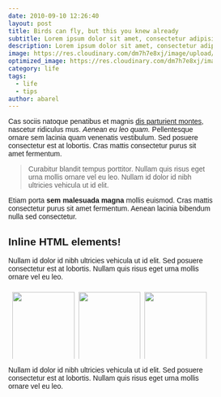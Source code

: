 ```yaml
---
date: 2010-09-10 12:26:40
layout: post
title: Birds can fly, but this you knew already
subtitle: Lorem ipsum dolor sit amet, consectetur adipisicing elit.
description: Lorem ipsum dolor sit amet, consectetur adipisicing elit, sed do eiusmod tempor incididunt ut labore et dolore magna aliqua.
image: https://res.cloudinary.com/dm7h7e8xj/image/upload/v1559825145/theme16_o0seet.jpg
optimized_image: https://res.cloudinary.com/dm7h7e8xj/image/upload/c_scale,w_380/v1559825145/theme16_o0seet.jpg
category: life
tags:
  - life
  - tips
author: abarel
---
```


Cas sociis natoque penatibus et magnis <a href="#">dis parturient montes</a>, nascetur ridiculus mus. *Aenean eu leo quam.* Pellentesque ornare sem lacinia quam venenatis vestibulum. Sed posuere consectetur est at lobortis. Cras mattis consectetur purus sit amet fermentum.

> Curabitur blandit tempus porttitor. Nullam quis risus eget urna mollis ornare vel eu leo. Nullam id dolor id nibh ultricies vehicula ut id elit.

Etiam porta **sem malesuada magna** mollis euismod. Cras mattis consectetur purus sit amet fermentum. Aenean lacinia bibendum nulla sed consectetur.

## Inline HTML elements!


Nullam id dolor id nibh ultricies vehicula ut id elit. Sed posuere consectetur est at lobortis. Nullam quis risus eget urna mollis ornare vel eu leo.

<style>
* {
  box-sizing: border-box;
}

body {
  margin: 0;
  font-family: Arial;
}

.header {
  text-align: center;
  padding: 32px;
}

.row {
  display: -ms-flexbox; /* IE10 */
  display: flex;
  -ms-flex-wrap: wrap; /* IE10 */
  flex-wrap: wrap;
  padding: 0 4px;
}

/* Create four equal columns that sits next to each other */
.column {
  -ms-flex: 33%; /* IE10 */
  flex: 33%;
  max-width: 33%;
  padding: 0 4px;
}

.column img {
  margin-top: 8px;
  vertical-align: middle;
  width: 100%;
}

/* Responsive layout - makes a two column-layout instead of four columns */
@media screen and (max-width: 800px) {
  .column {
    -ms-flex: 50%;
    flex: 50%;
    max-width: 50%;
  }
}

/* Responsive layout - makes the two columns stack on top of each other instead of next to each other */
@media screen and (max-width: 600px) {
  .column {
    -ms-flex: 100%;
    flex: 100%;
    max-width: 100%;
  }
}
</style>
<body>


<!-- Photo Grid -->
<div class="row"> 
  <div class="column">
    <img src="/abarel.github.io/assets/images/cakes/apple-pie.jpg" style="width:100%">
    <img src="/abarel.github.io/assets/images/cakes/birthday-cake.jpg" style="width:100%">
    <img src="/abarel.github.io/assets/images/cakes/black-forest.jpg" style="width:100%">
    <img src="/abarel.github.io/assets/images/cakes/brownie.jpg" style="width:100%"> 
    <img src="/abarel.github.io/assets/images/cakes/cheese-cake.jpg" style="width:100%">
  </div>
  <div class="column">
    <img src="/abarel.github.io/assets/images/cakes2/bg.jpg" style="width:100%">
    <img src="/abarel.github.io/assets/images/cakes2/bread.jpg" style="width:100%">
    <img src="/abarel.github.io/assets/images/cakes2/cookie.jpg" style="width:100%">
    <img src="/abarel.github.io/assets/images/cakes2/cupcake.jpg" style="width:100%"> 
    <img src="/abarel.github.io/assets/images/cakes2/lemon-cake.jpg" style="width:100%">
  </div>  
  <div class="column">
    <img src="/abarel.github.io/assets/images/cakes/apple-pie.jpg" style="width:100%">
    <img src="/abarel.github.io/assets/images/cakes/birthday-cake.jpg" style="width:100%">
    <img src="/abarel.github.io/assets/images/cakes/black-forest.jpg" style="width:100%">
    <img src="/abarel.github.io/assets/images/cakes/brownie.jpg" style="width:100%"> 
    <img src="/abarel.github.io/assets/images/cakes/cheese-cake.jpg" style="width:100%">
  </div>
</div>


Nullam id dolor id nibh ultricies vehicula ut id elit. Sed posuere consectetur est at lobortis. Nullam quis risus eget urna mollis ornare vel eu leo.
